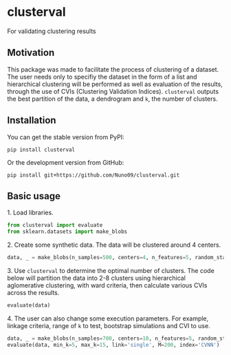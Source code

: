 # clusterval

For validating clustering results

## Motivation

This package was made to facilitate the process of clustering of a dataset. The user needs only to specifiy the dataset
in the form of a list and hierarchical clustering will be performed as well as evaluation of the results, through the 
use of CVIs (Clustering Validation Indices). `clusterval` outputs the best partition of the data, a dendrogram and `k`,
the number of clusters. 


## Installation

You can get the stable version from PyPI:

```
pip install clusterval
```

Or the development version from GitHub:

```
pip install git+https://github.com/Nuno09/clusterval.git
```

## Basic usage

<span>1.</span> Load libraries.

```python
from clusterval import evaluate
from sklearn.datasets import make_blobs

```
<span>2.</span> Create some synthetic data. The data will be clustered around 4 centers.

```python
data, _ = make_blobs(n_samples=500, centers=4, n_features=5, random_state=0)
```

<span>3.</span> Use `clusterval` to determine the optimal number of clusters. The code below will partition the data 
into 2-8 clusters using hierarchical aglomerative clustering, with ward criteria, then calculate various CVIs across the 
results.

```python
evaluate(data)


```
<span>4.</span> The user can also change some execution parameters. For example, linkage criteria, range of `k` to test,
bootstrap simulations and CVI to use.

```python
data, _ = make_blobs(n_samples=700, centers=10, n_features=5, random_state=0)
evaluate(data, min_k=5, max_k=15, link='single', M=200, index='CVNN')
```



